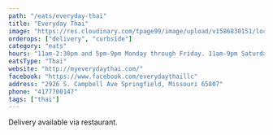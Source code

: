 ```yaml
---
path: "/eats/everyday-thai"
title: "Everyday Thai"
image: "https://res.cloudinary.com/tpage99/image/upload/v1586830151/local417eats/local417eatslogo.png"
orderops: ["delivery", "curbside"]
category: "eats"
hours: "11am-2:30pm and 5pm-9pm Monday through Friday. 11am-9pm Saturday and Sunday"
eatsType: "Thai"
website: "http://myeverydaythai.com/"
facebook: "https://www.facebook.com/everydaythaillc"
address: "2926 S. Campbell Ave Springfield, Missouri 65807"
phone: "4177700147"
tags: ["thai"]
---
```


Delivery available via restaurant.
